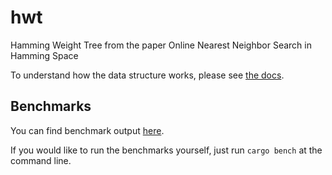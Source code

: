 # hwt

Hamming Weight Tree from the paper Online Nearest Neighbor Search in Hamming Space

To understand how the data structure works, please see [the docs](https://docs.rs/hwt/).

## Benchmarks

You can find benchmark output [here](http://vadixidav.github.io/hwt/).

If you would like to run the benchmarks yourself, just run `cargo bench` at the
command line.
